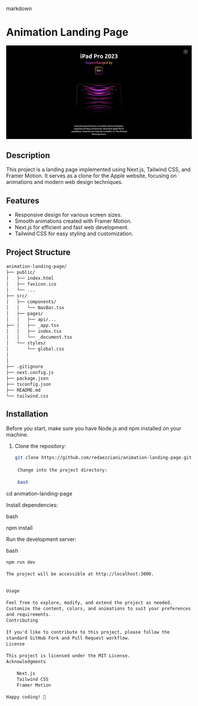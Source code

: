 markdown

# Animation Landing Page

![Web Site Preview](./web-site-prev.gif)

## Description

This project is a landing page implemented using Next.js, Tailwind CSS, and Framer Motion. It serves as a clone for the Apple website, focusing on animations and modern web design techniques.

## Features

- Responsive design for various screen sizes.
- Smooth animations created with Framer Motion.
- Next.js for efficient and fast web development.
- Tailwind CSS for easy styling and customization.

## Project Structure

```plaintext
animation-landing-page/
├── public/
│   ├── index.html
│   ├── favicon.ico
│   └── ...
├── src/
│   ├── components/
│   │   └── NavBar.tsx
│   ├── pages/
│   │   ├── api/...
├── │   ├── _app.tsx
│   │   ├── index.tsx
│   │   └── _document.tsx
│   └── styles/
│       └── global.css
│       
│   
├── .gitignore
├── next.config.js
├── package.json
├── tsconfig.json
├── README.md
└── tailwind.css
``````
## Installation

Before you start, make sure you have Node.js and npm installed on your machine.

1. Clone the repository:

   ```bash
   git clone https://github.com/redaezziani/animation-landing-page.git

    Change into the project directory:

    bash

cd animation-landing-page

Install dependencies:

bash

npm install

Run the development server:

bash

    npm run dev

    The project will be accessible at http://localhost:3000.
```

Usage

Feel free to explore, modify, and extend the project as needed. Customize the content, colors, and animations to suit your preferences and requirements.
Contributing

If you'd like to contribute to this project, please follow the standard GitHub Fork and Pull Request workflow.
License

This project is licensed under the MIT License.
Acknowledgments

    Next.js
    Tailwind CSS
    Framer Motion

Happy coding! 🚀


